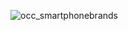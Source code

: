 ![occ_smartphonebrands](https://user-images.githubusercontent.com/88783363/131687469-94c636f2-8a5e-490a-a34c-e193148bf18a.png)

